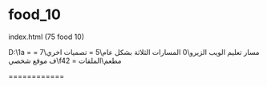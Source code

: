 # food_10

index.html (75 food 10)

D:\1a = مسار تعليم الويب الزيرو\0 المسارات الثلاثة بشكل عام\5 = تصميات اخري\7 = ف موقع شخصي\f42 = مطعم\الملفات


============
